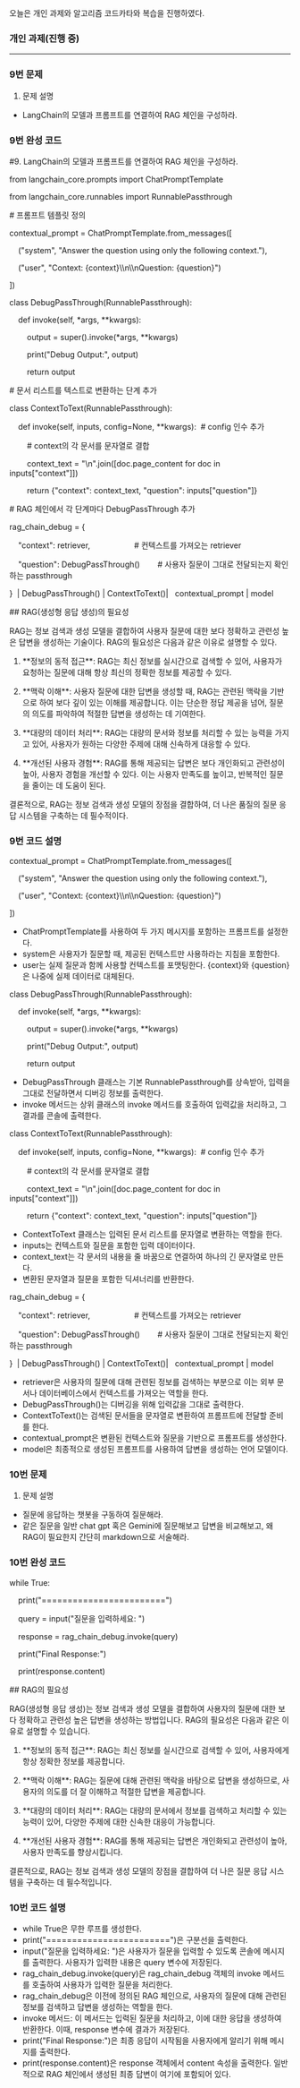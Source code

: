 오늘은 개인 과제와 알고리즘 코드카타와 복습을 진행하였다.

### **개인 과제(진행 중)**

---

### **9번 문제**

1) 문제 설명

-   LangChain의 모델과 프롬프트를 연결하여 RAG 체인을 구성하라.

### **9번 완성 코드**

#9. LangChain의 모델과 프롬프트를 연결하여 RAG 체인을 구성하라.

from langchain\_core.prompts import ChatPromptTemplate

from langchain\_core.runnables import RunnablePassthrough

  

\# 프롬프트 템플릿 정의

contextual\_prompt \= ChatPromptTemplate.from\_messages(\[

    ("system", "Answer the question using only the following context."),

    ("user", "Context: {context}\\\\n\\\\nQuestion: {question}")

\])

  

class DebugPassThrough(RunnablePassthrough):

    def invoke(self, \*args, \*\*kwargs):

        output \= super().invoke(\*args, \*\*kwargs)

        print("Debug Output:", output)

        return output

\# 문서 리스트를 텍스트로 변환하는 단계 추가

class ContextToText(RunnablePassthrough):

    def invoke(self, inputs, config\=None, \*\*kwargs):  \# config 인수 추가

        \# context의 각 문서를 문자열로 결합

        context\_text \= "\\n".join(\[doc.page\_content for doc in inputs\["context"\]\])

        return {"context": context\_text, "question": inputs\["question"\]}

  

\# RAG 체인에서 각 단계마다 DebugPassThrough 추가

rag\_chain\_debug \= {

    "context": retriever,                    \# 컨텍스트를 가져오는 retriever

    "question": DebugPassThrough()        \# 사용자 질문이 그대로 전달되는지 확인하는 passthrough

}  | DebugPassThrough() | ContextToText()|   contextual\_prompt | model

\## RAG(생성형 응답 생성)의 필요성

  

RAG는 정보 검색과 생성 모델을 결합하여 사용자 질문에 대한 보다 정확하고 관련성 높은 답변을 생성하는 기술이다. RAG의 필요성은 다음과 같은 이유로 설명할 수 있다.

  

1. \*\*정보의 동적 접근\*\*: RAG는 최신 정보를 실시간으로 검색할 수 있어, 사용자가 요청하는 질문에 대해 항상 최신의 정확한 정보를 제공할 수 있다.

  

2. \*\*맥락 이해\*\*: 사용자 질문에 대한 답변을 생성할 때, RAG는 관련된 맥락을 기반으로 하여 보다 깊이 있는 이해를 제공합니다. 이는 단순한 정답 제공을 넘어, 질문의 의도를 파악하여 적절한 답변을 생성하는 데 기여한다.

  

3. \*\*대량의 데이터 처리\*\*: RAG는 대량의 문서와 정보를 처리할 수 있는 능력을 가지고 있어, 사용자가 원하는 다양한 주제에 대해 신속하게 대응할 수 있다.

  

4. \*\*개선된 사용자 경험\*\*: RAG를 통해 제공되는 답변은 보다 개인화되고 관련성이 높아, 사용자 경험을 개선할 수 있다. 이는 사용자 만족도를 높이고, 반복적인 질문을 줄이는 데 도움이 된다.

  

결론적으로, RAG는 정보 검색과 생성 모델의 장점을 결합하여, 더 나은 품질의 질문 응답 시스템을 구축하는 데 필수적이다.

### **9번 코드 설명**

contextual\_prompt \= ChatPromptTemplate.from\_messages(\[

    ("system", "Answer the question using only the following context."),

    ("user", "Context: {context}\\\\n\\\\nQuestion: {question}")

\])

-   ChatPromptTemplate를 사용하여 두 가지 메시지를 포함하는 프롬프트를 설정한다.
-   system은 사용자가 질문할 때, 제공된 컨텍스트만 사용하라는 지침을 포함한다.
-   user는 실제 질문과 함께 사용할 컨텍스트를 포맷팅한다. {context}와 {question}은 나중에 실제 데이터로 대체된다.

class DebugPassThrough(RunnablePassthrough):

    def invoke(self, \*args, \*\*kwargs):

        output \= super().invoke(\*args, \*\*kwargs)

        print("Debug Output:", output)

        return output

-   DebugPassThrough 클래스는 기본 RunnablePassthrough를 상속받아, 입력을 그대로 전달하면서 디버깅 정보를 출력한다.
-   invoke 메서드는 상위 클래스의 invoke 메서드를 호출하여 입력값을 처리하고, 그 결과를 콘솔에 출력한다.

class ContextToText(RunnablePassthrough):

    def invoke(self, inputs, config\=None, \*\*kwargs):  \# config 인수 추가

        \# context의 각 문서를 문자열로 결합

        context\_text \= "\\n".join(\[doc.page\_content for doc in inputs\["context"\]\])

        return {"context": context\_text, "question": inputs\["question"\]}

-   ContextToText 클래스는 입력된 문서 리스트를 문자열로 변환하는 역할을 한다.
-   inputs는 컨텍스트와 질문을 포함한 입력 데이터이다.
-   context\_text는 각 문서의 내용을 줄 바꿈으로 연결하여 하나의 긴 문자열로 만든다.
-   변환된 문자열과 질문을 포함한 딕셔너리를 반환한다.

rag\_chain\_debug \= {

    "context": retriever,                    \# 컨텍스트를 가져오는 retriever

    "question": DebugPassThrough()        \# 사용자 질문이 그대로 전달되는지 확인하는 passthrough

}  | DebugPassThrough() | ContextToText()|   contextual\_prompt | model

-   retriever은 사용자의 질문에 대해 관련된 정보를 검색하는 부분으로 이는 외부 문서나 데이터베이스에서 컨텍스트를 가져오는 역할을 한다.
-   DebugPassThrough()는 디버깅을 위해 입력값을 그대로 출력한다.
-   ContextToText()는 검색된 문서들을 문자열로 변환하여 프롬프트에 전달할 준비를 한다.
-   contextual\_prompt은 변환된 컨텍스트와 질문을 기반으로 프롬프트를 생성한다.
-   model은 최종적으로 생성된 프롬프트를 사용하여 답변을 생성하는 언어 모델이다.

### **10번 문제**

1) 문제 설명

-   질문에 응답하는 챗봇을 구동하여 질문해라.
-   같은 질문을 일반 chat gpt 혹은 Gemini에 질문해보고 답변을 비교해보고, 왜 RAG이 필요한지 간단히 markdown으로 서술해라.

### **10번 완성 코드**

while True:

    print("========================")

    query \= input("질문을 입력하세요: ")

    response \= rag\_chain\_debug.invoke(query)

    print("Final Response:")

    print(response.content)

\## RAG의 필요성

  

RAG(생성형 응답 생성)는 정보 검색과 생성 모델을 결합하여 사용자의 질문에 대한 보다 정확하고 관련성 높은 답변을 생성하는 방법입니다. RAG의 필요성은 다음과 같은 이유로 설명할 수 있습니다.

  

1. \*\*정보의 동적 접근\*\*: RAG는 최신 정보를 실시간으로 검색할 수 있어, 사용자에게 항상 정확한 정보를 제공합니다.

  

2. \*\*맥락 이해\*\*: RAG는 질문에 대해 관련된 맥락을 바탕으로 답변을 생성하므로, 사용자의 의도를 더 잘 이해하고 적절한 답변을 제공합니다.

  

3. \*\*대량의 데이터 처리\*\*: RAG는 대량의 문서에서 정보를 검색하고 처리할 수 있는 능력이 있어, 다양한 주제에 대한 신속한 대응이 가능합니다.

  

4. \*\*개선된 사용자 경험\*\*: RAG를 통해 제공되는 답변은 개인화되고 관련성이 높아, 사용자 만족도를 향상시킵니다.

  

결론적으로, RAG는 정보 검색과 생성 모델의 장점을 결합하여 더 나은 질문 응답 시스템을 구축하는 데 필수적입니다.

### **10번 코드 설명**

-   while True은 무한 루프를 생성한다.
-   print("========================")은 구분선을 출력한다.
-   input("질문을 입력하세요: ")은 사용자가 질문을 입력할 수 있도록 콘솔에 메시지를 출력한다. 사용자가 입력한 내용은 query 변수에 저장된다.
-   rag\_chain\_debug.invoke(query)은 rag\_chain\_debug 객체의 invoke 메서드를 호출하여 사용자가 입력한 질문을 처리한다.
-   rag\_chain\_debug은 이전에 정의된 RAG 체인으로, 사용자의 질문에 대해 관련된 정보를 검색하고 답변을 생성하는 역할을 한다.
-   invoke 메서드: 이 메서드는 입력된 질문을 처리하고, 이에 대한 응답을 생성하여 반환한다. 이때, response 변수에 결과가 저장된다.
-   print("Final Response:")은 최종 응답이 시작됨을 사용자에게 알리기 위해 메시지를 출력한다.
-   print(response.content)은 response 객체에서 content 속성을 출력한다. 일반적으로 RAG 체인에서 생성된 최종 답변이 여기에 포함되어 있다.